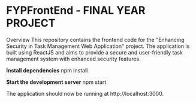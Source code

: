 # FYPFrontEnd - FINAL YEAR PROJECT

Overview
This repository contains the frontend code for the "Enhancing Security in Task Management Web Application" project. The application is built using ReactJS and aims to provide a secure and user-friendly task management system with enhanced security features. 

**Install dependencies**
npm install

**Start the development server**
npm start

The application should now be running at http://localhost:3000.
